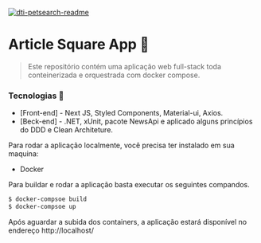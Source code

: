 <a href="https://ibb.co/0X7wvhK"><img src="https://i.ibb.co/269bHgS/artsqr.png" alt="dti-petsearch-readme" border="0"></a>

# Article Square App 📰
> Este repositório contém uma aplicação web full-stack toda conteinerizada e orquestrada com docker compose.

### Tecnologias 🚀

* [Front-end] - Next JS, Styled Components, Material-ui, Axios.
* [Beck-end] - .NET, xUnit, pacote NewsApi e aplicado alguns princípios do DDD e Clean Architeture.

Para rodar a aplicação localmente, você precisa ter instalado em sua maquina:
- Docker

Para buildar e rodar a aplicação basta executar os seguintes compandos.

```sh
$ docker-compsoe build
$ docker-compsoe up
```

Após aguardar a subida dos containers, a aplicação estará disponível no endereço http://localhost/

